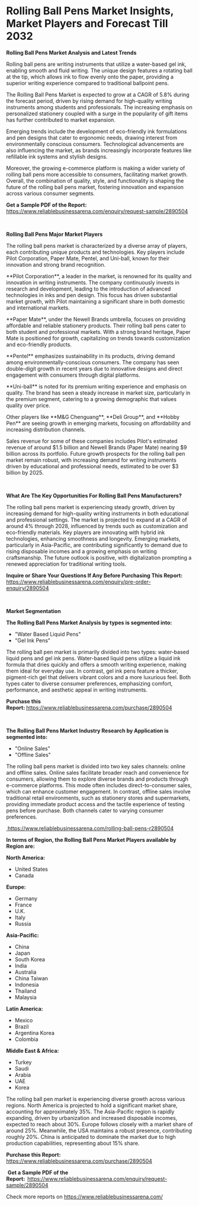 <p><h1>Rolling Ball Pens Market Insights, Market Players and Forecast Till 2032</h1></p><p><strong>Rolling Ball Pens Market Analysis and Latest Trends</strong></p>
<p><p>Rolling ball pens are writing instruments that utilize a water-based gel ink, enabling smooth and fluid writing. The unique design features a rotating ball at the tip, which allows ink to flow evenly onto the paper, providing a superior writing experience compared to traditional ballpoint pens. </p><p>The Rolling Ball Pens Market is expected to grow at a CAGR of 5.8% during the forecast period, driven by rising demand for high-quality writing instruments among students and professionals. The increasing emphasis on personalized stationery coupled with a surge in the popularity of gift items has further contributed to market expansion. </p><p>Emerging trends include the development of eco-friendly ink formulations and pen designs that cater to ergonomic needs, drawing interest from environmentally conscious consumers. Technological advancements are also influencing the market, as brands increasingly incorporate features like refillable ink systems and stylish designs. </p><p>Moreover, the growing e-commerce platform is making a wider variety of rolling ball pens more accessible to consumers, facilitating market growth. Overall, the combination of quality, style, and functionality is shaping the future of the rolling ball pens market, fostering innovation and expansion across various consumer segments.</p></p>
<p><strong>Get a Sample PDF of the Report:&nbsp;</strong> <a href="https://www.reliablebusinessarena.com/enquiry/request-sample/2890504?utm_campaign=2133&utm_medium=2&utm_source=Github&utm_content=ia&utm_term=14032025&utm_id=rolling-ball-pens">https://www.reliablebusinessarena.com/enquiry/request-sample/2890504</a></p>
<p>&nbsp;</p>
<p><strong>Rolling Ball Pens Major Market Players</strong></p>
<p><p>The rolling ball pens market is characterized by a diverse array of players, each contributing unique products and technologies. Key players include Pilot Corporation, Paper Mate, Pentel, and Uni-ball, known for their innovation and strong brand recognition. </p><p>**Pilot Corporation**, a leader in the market, is renowned for its quality and innovation in writing instruments. The company continuously invests in research and development, leading to the introduction of advanced technologies in inks and pen design. This focus has driven substantial market growth, with Pilot maintaining a significant share in both domestic and international markets.</p><p>**Paper Mate**, under the Newell Brands umbrella, focuses on providing affordable and reliable stationery products. Their rolling ball pens cater to both student and professional markets. With a strong brand heritage, Paper Mate is positioned for growth, capitalizing on trends towards customization and eco-friendly products.</p><p>**Pentel** emphasizes sustainability in its products, driving demand among environmentally-conscious consumers. The company has seen double-digit growth in recent years due to innovative designs and direct engagement with consumers through digital platforms.</p><p>**Uni-ball** is noted for its premium writing experience and emphasis on quality. The brand has seen a steady increase in market size, particularly in the premium segment, catering to a growing demographic that values quality over price.</p><p>Other players like **M&G Chenguang**, **Deli Group**, and **Hobby Pen** are seeing growth in emerging markets, focusing on affordability and increasing distribution channels.</p><p>Sales revenue for some of these companies includes Pilot's estimated revenue of around $1.5 billion and Newell Brands (Paper Mate) nearing $9 billion across its portfolio. Future growth prospects for the rolling ball pen market remain robust, with increasing demand for writing instruments driven by educational and professional needs, estimated to be over $3 billion by 2025.</p></p>
<p>&nbsp;</p>
<p><strong>What Are The Key Opportunities For Rolling Ball Pens Manufacturers?</strong></p>
<p><p>The rolling ball pens market is experiencing steady growth, driven by increasing demand for high-quality writing instruments in both educational and professional settings. The market is projected to expand at a CAGR of around 4% through 2028, influenced by trends such as customization and eco-friendly materials. Key players are innovating with hybrid ink technologies, enhancing smoothness and longevity. Emerging markets, particularly in Asia-Pacific, are contributing significantly to demand due to rising disposable incomes and a growing emphasis on writing craftsmanship. The future outlook is positive, with digitalization prompting a renewed appreciation for traditional writing tools.</p></p>
<p><strong>Inquire or Share Your Questions If Any Before Purchasing This Report:</strong> <a href="https://www.reliablebusinessarena.com/enquiry/pre-order-enquiry/2890504?utm_campaign=2133&utm_medium=2&utm_source=Github&utm_content=ia&utm_term=14032025&utm_id=rolling-ball-pens">https://www.reliablebusinessarena.com/enquiry/pre-order-enquiry/2890504</a></p>
<p>&nbsp;</p>
<p><strong>Market Segmentation</strong></p>
<p><strong>The Rolling Ball Pens Market Analysis by types is segmented into:</strong></p>
<p><ul><li>"Water Based Liquid Pens"</li><li>"Gel Ink Pens"</li></ul></p>
<p><p>The rolling ball pen market is primarily divided into two types: water-based liquid pens and gel ink pens. Water-based liquid pens utilize a liquid ink formula that dries quickly and offers a smooth writing experience, making them ideal for everyday use. In contrast, gel ink pens feature a thicker, pigment-rich gel that delivers vibrant colors and a more luxurious feel. Both types cater to diverse consumer preferences, emphasizing comfort, performance, and aesthetic appeal in writing instruments.</p></p>
<p><strong>Purchase this Report:&nbsp;</strong><a href="https://www.reliablebusinessarena.com/purchase/2890504?utm_campaign=2133&utm_medium=2&utm_source=Github&utm_content=ia&utm_term=14032025&utm_id=rolling-ball-pens">https://www.reliablebusinessarena.com/purchase/2890504</a></p>
<p>&nbsp;</p>
<p><strong>The Rolling Ball Pens Market Industry Research by Application is segmented into:</strong></p>
<p><ul><li>"Online Sales"</li><li>"Offline Sales"</li></ul></p>
<p><p>The rolling ball pens market is divided into two key sales channels: online and offline sales. Online sales facilitate broader reach and convenience for consumers, allowing them to explore diverse brands and products through e-commerce platforms. This mode often includes direct-to-consumer sales, which can enhance customer engagement. In contrast, offline sales involve traditional retail environments, such as stationery stores and supermarkets, providing immediate product access and the tactile experience of testing pens before purchase. Both channels cater to varying consumer preferences.</p></p>
<p><a href="https://www.reliablebusinessarena.com/rolling-ball-pens-r2890504?utm_campaign=2133&utm_medium=2&utm_source=Github&utm_content=ia&utm_term=14032025&utm_id=rolling-ball-pens">&nbsp;https://www.reliablebusinessarena.com/rolling-ball-pens-r2890504</a></p>
<p><strong>In terms of Region, the Rolling Ball Pens Market Players available by Region are:</strong></p>
<p>
    <p> <strong> North America: </strong>
        <ul>
            <li>United States</li>
            <li>Canada</li>
        </ul>
        </p> 
    <p> <strong> Europe: </strong>
        <ul>
            <li>Germany</li>
            <li>France</li>
            <li>U.K.</li>
            <li>Italy</li>
            <li>Russia</li>
        </ul>
        </p> 
    <p> <strong> Asia-Pacific: </strong>
        <ul>
            <li>China</li>
            <li>Japan</li>
            <li>South Korea</li>
            <li>India</li>
            <li>Australia</li>
            <li>China Taiwan</li>
            <li>Indonesia</li>
            <li>Thailand</li>
            <li>Malaysia</li>
        </ul>
        </p> 
    <p> <strong> Latin America: </strong>
        <ul>
            <li>Mexico</li>
            <li>Brazil</li>
            <li>Argentina Korea</li>
            <li>Colombia</li>
        </ul>
        </p> 
    <p> <strong> Middle East & Africa: </strong>
        <ul>
            <li>Turkey</li>
            <li>Saudi</li>
            <li>Arabia</li>
            <li>UAE</li>
            <li>Korea</li>
        </ul>
    </p>
    </p>
<p><p>The rolling ball pen market is experiencing diverse growth across various regions. North America is projected to hold a significant market share, accounting for approximately 35%. The Asia-Pacific region is rapidly expanding, driven by urbanization and increased disposable incomes, expected to reach about 30%. Europe follows closely with a market share of around 25%. Meanwhile, the USA maintains a robust presence, contributing roughly 20%. China is anticipated to dominate the market due to high production capabilities, representing about 15% share.</p></p>
<p><strong>Purchase this Report: </strong><a href="https://www.reliablebusinessarena.com/purchase/2890504?utm_campaign=2133&utm_medium=2&utm_source=Github&utm_content=ia&utm_term=14032025&utm_id=rolling-ball-pens">https://www.reliablebusinessarena.com/purchase/2890504</a></p>
<p>&nbsp;<strong>Get a Sample PDF of the Report:&nbsp;&nbsp;</strong><a href="https://www.reliablebusinessarena.com/enquiry/request-sample/2890504?utm_campaign=2133&utm_medium=2&utm_source=Github&utm_content=ia&utm_term=14032025&utm_id=rolling-ball-pens">https://www.reliablebusinessarena.com/enquiry/request-sample/2890504</a></p>
<p><strong></strong></p>
<p>Check more reports on <a href="https://www.reliablebusinessarena.com/?utm_campaign=2133&utm_medium=2&utm_source=Github&utm_content=ia&utm_term=14032025&utm_id=rolling-ball-pens">https://www.reliablebusinessarena.com/</a></p>
